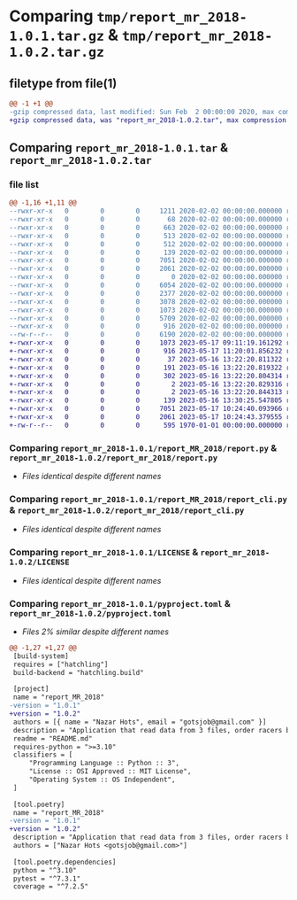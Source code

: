 # Comparing `tmp/report_mr_2018-1.0.1.tar.gz` & `tmp/report_mr_2018-1.0.2.tar.gz`

## filetype from file(1)

```diff
@@ -1 +1 @@
-gzip compressed data, last modified: Sun Feb  2 00:00:00 2020, max compression
+gzip compressed data, was "report_mr_2018-1.0.2.tar", max compression
```

## Comparing `report_mr_2018-1.0.1.tar` & `report_mr_2018-1.0.2.tar`

### file list

```diff
@@ -1,16 +1,11 @@
--rwxr-xr-x   0        0        0     1211 2020-02-02 00:00:00.000000 report_mr_2018-1.0.1/conftest.py
--rwxr-xr-x   0        0        0       68 2020-02-02 00:00:00.000000 report_mr_2018-1.0.1/requirements.txt
--rwxr-xr-x   0        0        0      663 2020-02-02 00:00:00.000000 report_mr_2018-1.0.1/data/abbreviations.txt
--rwxr-xr-x   0        0        0      513 2020-02-02 00:00:00.000000 report_mr_2018-1.0.1/data/end.log
--rwxr-xr-x   0        0        0      512 2020-02-02 00:00:00.000000 report_mr_2018-1.0.1/data/start.log
--rwxr-xr-x   0        0        0      139 2020-02-02 00:00:00.000000 report_mr_2018-1.0.1/report_MR_2018/__init__.py
--rwxr-xr-x   0        0        0     7051 2020-02-02 00:00:00.000000 report_mr_2018-1.0.1/report_MR_2018/report.py
--rwxr-xr-x   0        0        0     2061 2020-02-02 00:00:00.000000 report_mr_2018-1.0.1/report_MR_2018/report_cli.py
--rwxr-xr-x   0        0        0        0 2020-02-02 00:00:00.000000 report_mr_2018-1.0.1/tests/__init__.py
--rwxr-xr-x   0        0        0     6054 2020-02-02 00:00:00.000000 report_mr_2018-1.0.1/tests/test_report.py
--rwxr-xr-x   0        0        0     2377 2020-02-02 00:00:00.000000 report_mr_2018-1.0.1/tests/test_report_cli.py
--rwxr-xr-x   0        0        0     3078 2020-02-02 00:00:00.000000 report_mr_2018-1.0.1/.gitignore
--rwxr-xr-x   0        0        0     1073 2020-02-02 00:00:00.000000 report_mr_2018-1.0.1/LICENSE
--rwxr-xr-x   0        0        0     5709 2020-02-02 00:00:00.000000 report_mr_2018-1.0.1/README.md
--rwxr-xr-x   0        0        0      916 2020-02-02 00:00:00.000000 report_mr_2018-1.0.1/pyproject.toml
--rw-r--r--   0        0        0     6190 2020-02-02 00:00:00.000000 report_mr_2018-1.0.1/PKG-INFO
+-rwxr-xr-x   0        0        0     1073 2023-05-17 09:11:19.161292 report_mr_2018-1.0.2/LICENSE
+-rwxr-xr-x   0        0        0      916 2023-05-17 11:20:01.856232 report_mr_2018-1.0.2/pyproject.toml
+-rwxr-xr-x   0        0        0       37 2023-05-16 13:22:20.811322 report_mr_2018-1.0.2/report_mr_2018/.pytest_cache/.gitignore
+-rwxr-xr-x   0        0        0      191 2023-05-16 13:22:20.819322 report_mr_2018-1.0.2/report_mr_2018/.pytest_cache/CACHEDIR.TAG
+-rwxr-xr-x   0        0        0      302 2023-05-16 13:22:20.804314 report_mr_2018-1.0.2/report_mr_2018/.pytest_cache/README.md
+-rwxr-xr-x   0        0        0        2 2023-05-16 13:22:20.829316 report_mr_2018-1.0.2/report_mr_2018/.pytest_cache/v/cache/nodeids
+-rwxr-xr-x   0        0        0        2 2023-05-16 13:22:20.844313 report_mr_2018-1.0.2/report_mr_2018/.pytest_cache/v/cache/stepwise
+-rwxr-xr-x   0        0        0      139 2023-05-16 13:30:25.547805 report_mr_2018-1.0.2/report_mr_2018/__init__.py
+-rwxr-xr-x   0        0        0     7051 2023-05-17 10:24:40.093966 report_mr_2018-1.0.2/report_mr_2018/report.py
+-rwxr-xr-x   0        0        0     2061 2023-05-17 10:24:43.379555 report_mr_2018-1.0.2/report_mr_2018/report_cli.py
+-rw-r--r--   0        0        0      595 1970-01-01 00:00:00.000000 report_mr_2018-1.0.2/PKG-INFO
```

### Comparing `report_mr_2018-1.0.1/report_MR_2018/report.py` & `report_mr_2018-1.0.2/report_mr_2018/report.py`

 * *Files identical despite different names*

### Comparing `report_mr_2018-1.0.1/report_MR_2018/report_cli.py` & `report_mr_2018-1.0.2/report_mr_2018/report_cli.py`

 * *Files identical despite different names*

### Comparing `report_mr_2018-1.0.1/LICENSE` & `report_mr_2018-1.0.2/LICENSE`

 * *Files identical despite different names*

### Comparing `report_mr_2018-1.0.1/pyproject.toml` & `report_mr_2018-1.0.2/pyproject.toml`

 * *Files 2% similar despite different names*

```diff
@@ -1,27 +1,27 @@
 [build-system]
 requires = ["hatchling"]
 build-backend = "hatchling.build"
 
 [project]
 name = "report_MR_2018"
-version = "1.0.1"
+version = "1.0.2"
 authors = [{ name = "Nazar Hots", email = "gotsjob@gmail.com" }]
 description = "Application that read data from 3 files, order racers by time and print report that shows 2 tables: the top 15 racers and other racers."
 readme = "README.md"
 requires-python = ">=3.10"
 classifiers = [
     "Programming Language :: Python :: 3",
     "License :: OSI Approved :: MIT License",
     "Operating System :: OS Independent",
 ]
 
 [tool.poetry]
 name = "report_MR_2018"
-version = "1.0.1"
+version = "1.0.2"
 description = "Application that read data from 3 files, order racers by time and print report that shows 2 tables: the top 15 racers and other racers."
 authors = ["Nazar Hots <gotsjob@gmail.com>"]
 
 [tool.poetry.dependencies]
 python = "^3.10"
 pytest = "^7.3.1"
 coverage = "^7.2.5"
```

